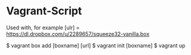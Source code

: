 Vagrant-Script
==============

Used with, for example [ulr] = https://dl.dropbox.com/u/2289657/squeeze32-vanilla.box

$ vagrant box add [boxname] [url]
$ vagrant init [boxname]
$ vagrant up